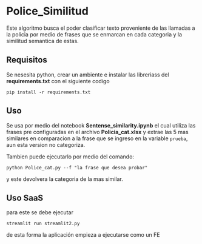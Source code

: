 # Police_Similitud
Este algoritmo busca el poder clasificar texto proveniente de las llamadas a la policia por medio de frases que se enmarcan en cada categoria y la similitud semantica de estas.

## Requisitos
Se nesesita python, crear un ambiente e instalar las libreriass del **requirements.txt** con el siguiente codigo

`pip install -r requirements.txt`

## Uso
Se usa por medio del notebook **Sentense_similarity.ipynb** el cual utiliza las frases pre configuradas en el archivo **Policia_cat.xlsx** y extrae las 5 mas similares en comparacion a la frase que se ingreso en la variable `prueba`, aun esta version no categoriza.

Tambien puede ejecutarlo por medio del comando: 

`python Police_cat.py --f "la frase que desea probar"`

y este devolvera la categoria de la mas similar.


## Uso SaaS

para este se debe ejecutar

`streamlit run streamlit2.py`

de esta forma la aplicación empieza a ejecutarse como un FE

